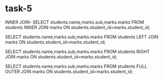 # task-5

INNER JOIN-
SELECT students.name,marks.sub,marks.marks
FROM students
INNER JOIN marks ON
students.student_id=marks.student_id;

SELECT students.name,marks.sub,marks.marks
FROM students
LEFT JOIN marks ON
students.student_id=marks.student_id;

SELECT students.name,marks.sub,marks.marks
FROM students
RIGHT JOIN marks ON
students.student_id=marks.student_id;

SELECT students.name,marks.sub,marks.marks
FROM students
FULL OUTER JOIN marks ON
students.student_id=marks.student_id;

